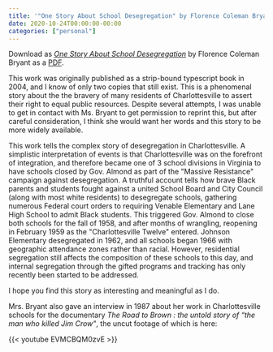 ```yaml
---
title: '"One Story About School Desegregation" by Florence Coleman Bryant'
date: 2020-10-24T00:00:00-00:00
categories: ["personal"]
---
```

Download as [*One Story About School Desegregation*](Bryant_One_Story_About_School_Desegration.pdf) by Florence Coleman Bryant as a [PDF](Bryant_One_Story_About_School_Desegration.pdf).

This work was originally published as a strip-bound typescript book in 2004, and I know of only two copies that still exist. This is a phenomenal story about the the bravery of many residents of Charlottesville to assert their right to equal public resources. Despite several attempts, I was unable to get in contact with Ms. Bryant to get permission to reprint this, but after careful consideration, I think she would want her words and this story to be more widely available. 

This work tells the complex story of desegregation in Charlottesville. A simplistic interpretation of events is  that Charlottesville was on the forefront of integration, and therefore became one of 3 school divisions in Virginia to have schools closed by Gov. Almond as part of the "Massive Resistance" campaign against desegregation. A truthful account tells how brave Black parents and students fought against a united School Board and City Council (along with most white residents) to desegregate schools, gathering numerous Federal court orders to requiring Venable Elementary and Lane High School to admit Black students. This triggered Gov. Almond to close both schools for the fall of 1958, and after months of wrangling, reopening in February 1959 as the "Charlottesville Twelve" entered. Johnson Elementary desegregated in 1962, and all schools began 1966 with geographic attendance zones rather than racial. However, residential segregation still affects the composition of these schools to this day, and internal segregation through the gifted programs and tracking has only recently been started to be addressed.  


I hope you find this story as interesting and meaningful as I do.  

Mrs. Bryant also gave an interview in 1987 about her work in Charlottesville schools for the documentary *The Road to Brown : the untold story of “the man who killed Jim Crow"*, the uncut footage of which is here:

{{< youtube EVMCBQM0zvE >}}